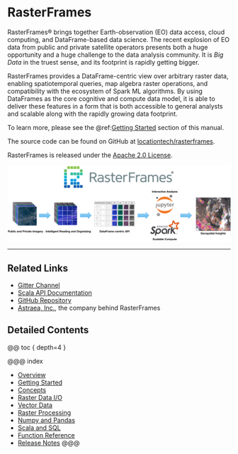 # RasterFrames

RasterFrames® brings together Earth-observation (EO) data access, cloud computing, and DataFrame-based data science. The recent explosion of EO data from public and private satellite operators presents both a huge opportunity and a huge challenge to the data analysis community. It is _Big Data_ in the truest sense, and its footprint is rapidly getting bigger. 

RasterFrames provides a DataFrame-centric view over arbitrary raster data, enabling spatiotemporal queries, map algebra raster operations, and compatibility with the ecosystem of Spark ML algorithms. By using DataFrames as the core cognitive and compute data model, it is able to deliver these features in a form that is both accessible to general analysts and scalable along with the rapidly growing data footprint.

To learn more, please see the @ref:[Getting Started](getting-started.md) section of this manual.

The source code can be found on GitHub at [locationtech/rasterframes](https://github.com/locationtech/rasterframes).

RasterFrames is released under the [Apache 2.0 License](https://github.com/locationtech/rasterframes/blob/develop/LICENSE).

![RasterFrames](static/rasterframes-pipeline.png)

<hr/>

## Related Links

* [Gitter Channel](https://gitter.im/locationtech/rasterframes)
* [Scala API Documentation](latest/api/index.html)
* [GitHub Repository](https://github.com/locationtech/rasterframes)
* [Astraea, Inc.](http://www.astraea.earth/), the company behind RasterFrames

## Detailed Contents

@@ toc { depth=4 }

@@@ index
* [Overview](description.md)
* [Getting Started](getting-started.md)
* [Concepts](concepts.md)
* [Raster Data I/O](raster-io.md)
* [Vector Data](vector-data.md)
* [Raster Processing](raster-processing.md)
* [Numpy and Pandas](numpy-pandas.md) 
* [Scala and SQL](languages.md)
* [Function Reference](reference.md)
* [Release Notes](release-notes.md)
@@@

